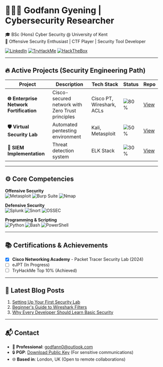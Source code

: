 # 👨🏾‍💻 Godfann Gyening | Cybersecurity Researcher

🎓 BSc (Hons) Cyber Security @ University of Kent  
🔐 Offensive Security Enthusiast | CTF Player | Security Tool Developer

[![LinkedIn](https://img.shields.io/badge/LinkedIn-Connect-blue?style=flat&logo=linkedin)](https://www.linkedin.com/in/yourprofile)
[![TryHackMe](https://img.shields.io/badge/TryHackMe-Profile-red?style=flat&logo=tryhackme)](https://tryhackme.com/p/yourusername)
[![HackTheBox](https://img.shields.io/badge/HackTheBox-Profile-9cf?style=flat&logo=hackthebox)](https://app.hackthebox.com/profile/yourid)

---

## 🔥 Active Projects (Security Engineering Path)

| Project | Description | Tech Stack | Status | Repo |
|---------|-------------|------------|--------|------|
| **🌐 Enterprise Network Fortification** | Cisco-secured network with Zero Trust principles | Cisco PT, Wireshark, ACLs | ![80%](https://progress-bar.dev/80) | [View](https://github.com/yourusername/enterprise-network-lab) |
| **🛡️ Virtual Security Lab** | Automated pentesting environment | Kali, Metasploit | ![50%](https://progress-bar.dev/50) | [View](#) |
| **📡 SIEM Implementation** | Threat detection system | ELK Stack | ![30%](https://progress-bar.dev/30) | [View](#) |

---

## ⚙️ Core Competencies

**Offensive Security**  
![Metasploit](https://img.shields.io/badge/Metasploit-critical?style=flat&logo=metasploit)
![Burp Suite](https://img.shields.io/badge/Burp_Suite-FF6633?style=flat&logo=burpsuite)
![Nmap](https://img.shields.io/badge/Nmap-black?style=flat&logo=nmap)

**Defensive Security**  
![Splunk](https://img.shields.io/badge/Splunk-000000?style=flat&logo=splunk)
![Snort](https://img.shields.io/badge/Snort-EE2C2C?style=flat&logo=snort)
![OSSEC](https://img.shields.io/badge/OSSEC-222222?style=flat)

**Programming & Scripting**  
![Python](https://img.shields.io/badge/Python-3776AB?style=flat&logo=python)
![Bash](https://img.shields.io/badge/Bash-4EAA25?style=flat&logo=gnu-bash)
![PowerShell](https://img.shields.io/badge/PowerShell-5391FE?style=flat&logo=powershell)

---

## 📚 Certifications & Achievements
- [x] **Cisco Networking Academy** - Packet Tracer Security Lab (2024)
- [ ] eJPT (In Progress)
- [ ] TryHackMe Top 10% (Achieved)

---

## 📝 Latest Blog Posts
<!-- You can add actual blog posts later -->
1. [Setting Up Your First Security Lab](https://yourblog.com/lab-setup)
2. [Beginner's Guide to Wireshark Filters](https://yourblog.com/wireshark)
3. [Why Every Developer Should Learn Basic Security](https://yourblog.com/dev-sec)

---

## 📬 Contact
- 📧 **Professional**: [godfann0@outlook.com](mailto:godfann0@outlook.com)
- 🔒 **PGP**: [Download Public Key](https://link.to/pgpkey) (For sensitive communications)
- 🌐 **Based in**: London, UK (Open to remote collaborations)
